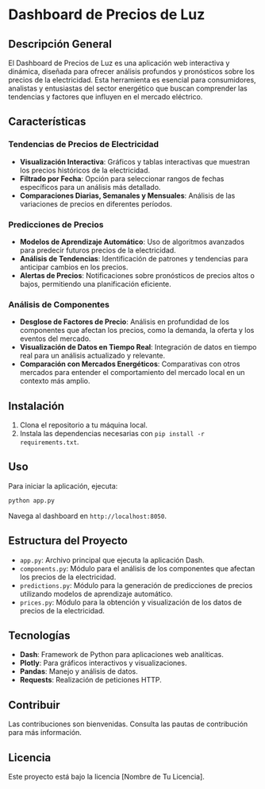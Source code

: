 
# Dashboard de Precios de Luz

## Descripción General
El Dashboard de Precios de Luz es una aplicación web interactiva y dinámica, diseñada para ofrecer análisis profundos y pronósticos sobre los precios de la electricidad. Esta herramienta es esencial para consumidores, analistas y entusiastas del sector energético que buscan comprender las tendencias y factores que influyen en el mercado eléctrico.

## Características

### Tendencias de Precios de Electricidad
- **Visualización Interactiva**: Gráficos y tablas interactivas que muestran los precios históricos de la electricidad.
- **Filtrado por Fecha**: Opción para seleccionar rangos de fechas específicos para un análisis más detallado.
- **Comparaciones Diarias, Semanales y Mensuales**: Análisis de las variaciones de precios en diferentes períodos.

### Predicciones de Precios
- **Modelos de Aprendizaje Automático**: Uso de algoritmos avanzados para predecir futuros precios de la electricidad.
- **Análisis de Tendencias**: Identificación de patrones y tendencias para anticipar cambios en los precios.
- **Alertas de Precios**: Notificaciones sobre pronósticos de precios altos o bajos, permitiendo una planificación eficiente.

### Análisis de Componentes
- **Desglose de Factores de Precio**: Análisis en profundidad de los componentes que afectan los precios, como la demanda, la oferta y los eventos del mercado.
- **Visualización de Datos en Tiempo Real**: Integración de datos en tiempo real para un análisis actualizado y relevante.
- **Comparación con Mercados Energéticos**: Comparativas con otros mercados para entender el comportamiento del mercado local en un contexto más amplio.

## Instalación
1. Clona el repositorio a tu máquina local.
2. Instala las dependencias necesarias con `pip install -r requirements.txt`.

## Uso
Para iniciar la aplicación, ejecuta:
```bash
python app.py
```
Navega al dashboard en `http://localhost:8050`.

## Estructura del Proyecto
- `app.py`: Archivo principal que ejecuta la aplicación Dash.
- `components.py`: Módulo para el análisis de los componentes que afectan los precios de la electricidad.
- `predictions.py`: Módulo para la generación de predicciones de precios utilizando modelos de aprendizaje automático.
- `prices.py`: Módulo para la obtención y visualización de los datos de precios de la electricidad.

## Tecnologías
- **Dash**: Framework de Python para aplicaciones web analíticas.
- **Plotly**: Para gráficos interactivos y visualizaciones.
- **Pandas**: Manejo y análisis de datos.
- **Requests**: Realización de peticiones HTTP.

## Contribuir
Las contribuciones son bienvenidas. Consulta las pautas de contribución para más información.

## Licencia
Este proyecto está bajo la licencia [Nombre de Tu Licencia].
